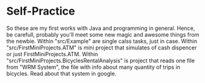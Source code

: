 # Self-Practice
So these are my first works with Java and programming in general. Hence, be carefull, probably you'll meet some new magic and awesome things from the newbie.
Within "src/Example" are single calss tasks, just in case. 
Within "src/FirstMiniProjects.ATM" is mini project that simulates of cash dispencer or just FirstMiniProjects.ATM.
Within "src/FirstMiniProjects.BicyclesRentalAnalysis" is project that reads one file from "WRM System", the file with info about many quantity of trips in bicycles. Read about that system in google.
